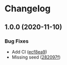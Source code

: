 # Changelog

## 1.0.0 (2020-11-10)


### Bug Fixes

* Add CI ([ecf8ea9](https://www.github.com/dxos/crypto/commit/ecf8ea9c02e5874b617a0d27c58afebd96e329a9))
* Missing seed ([282097f](https://www.github.com/dxos/crypto/commit/282097fb2595a5d3f3b910a0a2445476365b6432))
